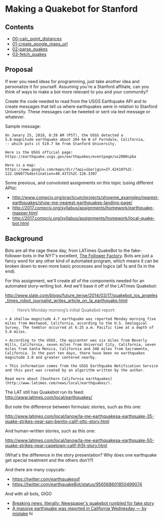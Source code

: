 # Making a Quakebot for Stanford

## Contents

- [00-calc_point_distances](00-calc_point_distances)
- [01-create_google_maps_url](01-create_google_maps_url)
- [02-parse_quakes](02-parse_quakes)
- [03-fetch_quakes](03-fetch_quakes)


## Proposal


If ever you need ideas for programming, just take another idea and personalize it for yourself. Assuming you're a Stanford affiliate, can you think of ways to 
make a bot more relevant to you and your community?

Create the code needed to read from the USGS Earthquake API and to create messages that tell us where earthquakes were in relation to Stanford University. These messages can be tweeted or sent via text message or whatever. 

Sample message:

    On Janary 25, 2018, 8:39 AM (PST), the USGS detected a 
    5.8-magnitude earthquake about 204 km W of Ferndale, California,
    -- which puts it 519.7 km from Stanford University. 

    Here is the USGS official page:
    https://earthquake.usgs.gov/earthquakes/eventpage/us2000cpba

    Here is a map:
    https://www.google.com/maps/dir/?api=1&origin=37.424107%2C-122.166077&destination=40.4372%2C-126.3397
    



Some previous, and convoluted assignments on this topic (using different APIs):

- http://www.compciv.org/practicum/projects/showme_examples/nearest-earthquakes/show-me-nearest-earthquakes-landing-page/
- http://2017.compciv.org/syllabus/assignments/homework/earthquake-mapper.html
- http://2017.compciv.org/syllabus/assignments/homework/local-quake-bot.html


## Background

Bots are all the rage these day, from LATimes QuakeBot to the fake-follower-bots in the NYT's excellent, [The Follower Factory](https://www.nytimes.com/interactive/2018/01/27/technology/social-media-bots.html). Bots are just a fancy word for any other kind of automated program, which means it can be broken down to even more basic processes and logics (all 1s and 0s in the end).

For this assignment, we'll create all of the components needed for an automated story-writing bot. And we'll base it off of the LATimes Quakebot:

http://www.slate.com/blogs/future_tense/2014/03/17/quakebot_los_angeles_times_robot_journalist_writes_article_on_la_earthquake.html

> Here’s Monday morning’s initial Quakebot report:

    > A shallow magnitude 4.7 earthquake was reported Monday morning five miles from Westwood, California, according to the U.S. Geological Survey. The temblor occurred at 6:25 a.m. Pacific time at a depth of 5.0 miles.
    
    > According to the USGS, the epicenter was six miles from Beverly Hills, California, seven miles from Universal City, California, seven miles from Santa Monica, California and 348 miles from Sacramento, California. In the past ten days, there have been no earthquakes magnitude 3.0 and greater centered nearby.
    
    > This information comes from the USGS Earthquake Notification Service and this post was created by an algorithm written by the author.
    
    Read more about [Southern California earthquakes](http://www.latimes.com/news/local/earthquakes/).



The LAT still has Quakebot run its feed: http://www.latimes.com/local/earthquakes/

But note the difference between formulaic stories, such as this one:

http://www.latimes.com/local/lanow/la-me-earthquakesa-earthquake-35-quake-strikes-near-san-benito-calif-ottc-story.html


And human-written stories, such as this one:

http://www.latimes.com/local/lanow/la-me-earthquakesa-earthquake-50-quake-strikes-near-capetown-calif-lh5t-story.html

(What's the difference in the story presentation? Why does one earthquake get special treatment and the others don't?)

And there are many copycats:

- https://twitter.com/earthquakessf
- https://twitter.com/earthquakeBot/status/956568601850499074


And with all bots, GIGO

- [Breaking news, literally: Newspaper's quakebot rumbled for fake story](https://www.theregister.co.uk/2017/06/22/la_times_bot_spreads_fake_news/)
- [A massive earthquake was reported in California Wednesday — by mistake](https://www.washingtonpost.com/news/morning-mix/wp/2017/06/22/a-massive-earthquake-was-just-reported-in-california-turns-out-it-happened-in-1925/?utm_term=.9cbb37b8965d)
hi
